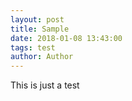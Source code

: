 ```yaml
---
layout: post
title: Sample
date: 2018-01-08 13:43:00
tags: test
author: Author
---
```

<p>This is just a test</p>
